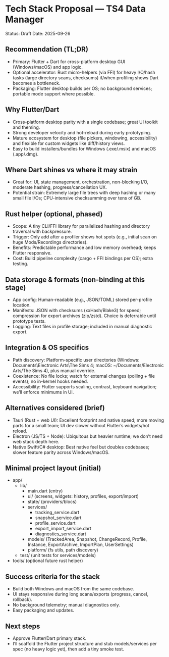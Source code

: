 # Tech Stack Proposal — TS4 Data Manager

Status: Draft
Date: 2025-09-26

## Recommendation (TL;DR)

- Primary: Flutter + Dart for cross-platform desktop GUI (Windows/macOS) and app logic.
- Optional accelerator: Rust micro-helpers (via FFI) for heavy I/O/hash tasks (large directory scans, checksums) if/when profiling shows Dart becomes a bottleneck.
- Packaging: Flutter desktop builds per OS; no background services; portable mode support where possible.

## Why Flutter/Dart

- Cross-platform desktop parity with a single codebase; great UI toolkit and theming.
- Strong developer velocity and hot-reload during early prototyping.
- Mature ecosystem for desktop (file pickers, windowing, accessibility) and flexible for custom widgets like diff/history views.
- Easy to build installers/bundles for Windows (.exe/.msix) and macOS (.app/.dmg).

## Where Dart shines vs where it may strain

- Great for: UI, state management, orchestration, non-blocking I/O, moderate hashing, progress/cancellation UX.
- Potential strain: Extremely large file trees with deep hashing or many small file I/Os; CPU-intensive checksumming over tens of GB.

## Rust helper (optional, phased)

- Scope: A tiny CLI/FFI library for parallelized hashing and directory traversal with backpressure.
- Trigger: Only add after a profiler shows hot spots (e.g., initial scan on huge Mods/Recordings directories).
- Benefits: Predictable performance and low memory overhead; keeps Flutter responsive.
- Cost: Build pipeline complexity (cargo + FFI bindings per OS); extra testing.

## Data storage & formats (non-binding at this stage)

- App config: Human-readable (e.g., JSON/TOML) stored per-profile location.
- Manifests: JSON with checksums (xxHash/Blake3) for speed; compression for export archives (zip/zstd). Choice is deferrable until prototype tests.
- Logging: Text files in profile storage; included in manual diagnostic export.

## Integration & OS specifics

- Path discovery: Platform-specific user directories (Windows: Documents\Electronic Arts\The Sims 4; macOS: ~/Documents/Electronic Arts/The Sims 4), plus manual override.
- Coexistence: No file locks; watch for external changes (polling + file events); no in-kernel hooks needed.
- Accessibility: Flutter supports scaling, contrast, keyboard navigation; we’ll enforce minimums in UI.

## Alternatives considered (brief)

- Tauri (Rust + web UI): Excellent footprint and native speed; more moving parts for a small team; UI dev slower without Flutter’s widgets/hot reload.
- Electron (JS/TS + Node): Ubiquitous but heavier runtime; we don’t need web stack depth here.
- Native Swift/C# desktop: Best native feel but doubles codebases; slower feature parity across Windows/macOS.

## Minimal project layout (initial)

- app/
  - lib/
    - main.dart (entry)
    - ui/ (screens, widgets: history, profiles, export/import)
    - state/ (providers/blocs)
    - services/
      - tracking_service.dart
      - snapshot_service.dart
      - profile_service.dart
      - export_import_service.dart
      - diagnostics_service.dart
    - models/ (TrackedArea, Snapshot, ChangeRecord, Profile, Instance, ExportArchive, ImportPlan, UserSettings)
    - platform/ (fs utils, path discovery)
  - test/ (unit tests for services/models)
- tools/ (optional future rust helper)

## Success criteria for the stack

- Build both Windows and macOS from the same codebase.
- UI stays responsive during long scans/exports (progress, cancel, rollback).
- No background telemetry; manual diagnostics only.
- Easy packaging and updates.

## Next steps

- Approve Flutter/Dart primary stack.
- I’ll scaffold the Flutter project structure and stub models/services per spec (no heavy logic yet), then add a tiny smoke test.
